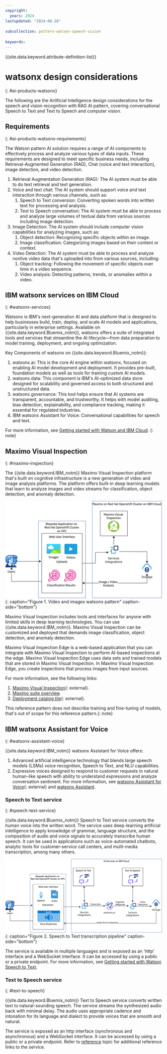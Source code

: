 ```yaml
---
copyright:
  years: 2024
lastupdated: "2024-08-28"

subcollection: pattern-watson-speech-vision

keywords:
---
```

{{site.data.keyword.attribute-definition-list}}

# watsonx design considerations
{: #ai-products-watsonx}

The following are the Artificial Intelligence design considerations for the speech and vision recognition with RAG AI pattern, covering conversational Speech to Text and Text to Speech and computer vision.

## Requirements
{: #ai-products-watsonx-requirements}

The Watson pattern AI solution requires a range of AI components to effectively process and analyze various types of data inputs. These requirements are designed to meet specific business needs, including Retrieval-Augmented Generation (RAG), Chat (voice and text interaction), image detection, and video detection.

1. Retrieval Augmentation Generation (RAG): The AI system must be able to do text retrieval and text generation.
2. Voice and text chat: The AI system should support voice and text interaction through various channels, such as:
   1. Speech to Text conversion: Converting spoken words into written text for processing and analysis.
   2. Text to Speech conversation: The AI system must be able to process and analyze large volumes of textual data from various sources including image detection.
3. Image Detection: The AI system should include computer vision capabilities for analyzing images, such as:
   1. Object detection: Recognizing specific objects within an image.
   2. Image classification: Categorizing images based on their content or context.
4. Video Detection: The AI system must be able to process and analyze nonlive video data that's uploaded into from various sources, including:
   1. Object tracking: Following the movement of specific objects over time in a video sequence.
   2. Video analysis: Detecting patterns, trends, or anomalies within a video.

## IBM watsonx services on IBM Cloud
{: #watsonx-services}

Watsonx is IBM's next-generation AI and data platform that is designed to help businesses build, train, deploy, and scale AI models and applications, particularly in enterprise settings. Available on {{site.data.keyword.Bluemix_notm}}, watsonx offers a suite of integrated tools and services that streamline the AI lifecycle—from data preparation to model training, deployment, and ongoing optimization.

Key Components of watsonx on {{site.data.keyword.Bluemix_notm}}:

1. watsonx.ai: This is the core AI engine within watsonx, focused on enabling AI model development and deployment. It provides pre-built, foundation models as well as tools for training custom AI models.
2. watsonx.data: This component is IBM's AI-optimized data store designed for scalability and governed access to both structured and unstructured data.
3. watsonx.governance: This tool helps ensure that AI systems are transparent, accountable, and trustworthy. It helps with model auditing, bias detection, explainability, and compliance tracking, making it essential for regulated industries.
4. IBM watsonx Assistant for Voice: Conversational capabilities for speech and text.

For more information, see [Getting started with Watson and IBM Cloud](/docs/watson?topic=watson-about#about).
{: note}

## Maximo Visual Inspection
{: #maximo-inspection}

The {{site.data.keyword.IBM_notm}} Maximo Visual Inspection platform that's built on cognitive infrastructure is a new generation of video and image analysis platforms. The platform offers built-in deep learning models that learn to analyze images and video streams for classification, object detection, and anomaly detection.

![Visual Inspection for image and Video.](image/functional-flows-architecture-image-classification-on-ibmcloud.svg "Image and Video analysis"){: caption="Figure 1. Video and images watsonx pattern" caption-side="bottom"}

Maximo Visual Inspection includes tools and interfaces for anyone with limited skills in deep learning technologies. You can use {{site.data.keyword.IBM_notm}}. Maximo Visual Inspection can be customized and deployed that demands image classification, object detection, and anomaly detection.

Maximo Visual Inspection Edge is a web-based application that you can integrate with Maximo Visual Inspection to perform AI-based inspections at the edge. Maximo Visual Inspection Edge uses data sets and trained models that are stored in Maximo Visual Inspection. In Maximo Visual Inspection Edge, you create inspections that process images from input sources.

For more information, see the following links:

1. [Maximo Visual Inspection](https://www.ibm.com/docs/en/mas-cd/maximo-vi/continuous-delivery?topic=maximo-visual-inspection-edge){: external}.
2. [Maximo suite overview](/docs/maximo-application-suite?topic=maximo-application-suite-overview).
3. [Deployment catalog tile](https://cloud.ibm.com/catalog/architecture/deploy-arch-ibm-mas-fc308868-e530-4605-884e-e1b3f50b3b66-global#help){: external}.

This reference pattern does not describe training and fine-tuning of models, that's out of scope for this reference pattern.{: note}

## IBM watsonx Assistant for Voice
{: #watsonx-assistant-voice}

{{site.data.keyword.IBM_notm}} watsonx Assistant for Voice offers:

1. Advanced artificial intelligence technology that blends large speech models (LSMs) voice recognition, Speech to Text, and NLU capabilities.
2. Expressive voices designed to respond to customer requests in natural human-like speech with ability to understand expressions and analyze conversation sentiment. For more information, see [watsonx Assistant for Voice](https://www.ibm.com/products/watsonx-assistant/voice){: external} and [watsonx Assistant](/docs/watson-assistant?topic=watson-assistant-welcome-new-assistant).

### Speech to Text service
{: #speech-text-service}

{{site.data.keyword.Bluemix_notm}} Speech to Text service converts the human voice into the written word. The service uses deep-learning artificial intelligence to apply knowledge of grammar, language structure, and the composition of audio and voice signals to accurately transcribe human speech. It can be used in applications such as voice-automated chatbots, analytic tools for customer-service call centers, and multi-media transcription, among many others.

![Watson Speech](image/functional-flows-speech-to-text-transcription-pipeline-with-labels.svg "Watson Speech"){: caption="Figure 2. Speech to Text transcription pipeline" caption-side="bottom"}

The service is available in multiple languages and is exposed as an 'http' interface and a WebSocket interface. It can be accessed by using a public or a private endpoint. For more information, see [Getting started with Watson Speech to Text](/docs/speech-to-text?topic=speech-to-text-gettingStarted).

### Text to Speech service
{: #text-to-speech}

{{site.data.keyword.Bluemix_notm}} Text to Speech service converts written text to natural-sounding speech. The service streams the synthesized audio back with minimal delay. The audio uses appropriate cadence and intonation for its language and dialect to provide voices that are smooth and natural.

The service is exposed as an http interface (synchronous and asynchronous) and a WebSocket interface. It can be accessed by using a public or a private endpoint. Refer to [reference](/docs/pattern-watson-speech-vision?topic=pattern-watson-speech-vision-references-id) topic for additional reference links to the service.
